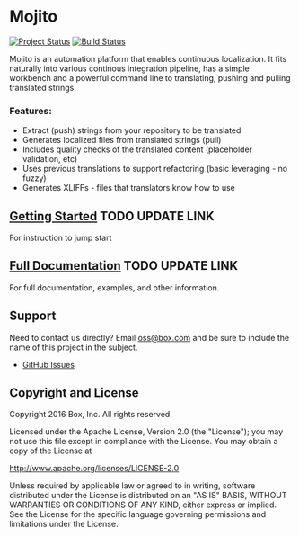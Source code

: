 Mojito 
====
[![Project Status](http://opensource.box.com/badges/active.svg)](http://opensource.box.com/badges)
[![Build Status](https://travis-ci.com/box/mojito.svg?token=NJfRzR9V36ATPDsJtEkR&branch=master)](https://travis-ci.com/box/mojito)

Mojito is an automation platform that enables continuous localization.  It fits naturally into various continous integration pipeline, has a simple workbench and a powerful command line to translating, pushing and pulling translated strings.  

### Features:
- Extract (push) strings from your repository to be translated
- Generates localized files from translated strings (pull)
- Includes quality checks of the translated content (placeholder validation, etc)
- Uses previous translations to support refactoring (basic leveraging - no fuzzy)
- Generates XLIFFs - files that translators know how to use

## [Getting Started](https://gitenterprise.inside-box.net/pages/Box/l10n/getting-started/) TODO UPDATE LINK
For instruction to jump start

## [Full Documentation](https://gitenterprise.inside-box.net/pages/Box/l10n/documentation/) TODO UPDATE LINK
For full documentation, examples, and other information.

## Support

Need to contact us directly? Email oss@box.com and be sure to include the name of this project in the subject.
- [GitHub Issues](https://github.com/Box/Mojito/issues)

## Copyright and License

Copyright 2016 Box, Inc. All rights reserved.

Licensed under the Apache License, Version 2.0 (the "License");
you may not use this file except in compliance with the License.
You may obtain a copy of the License at

   http://www.apache.org/licenses/LICENSE-2.0

Unless required by applicable law or agreed to in writing, software
distributed under the License is distributed on an "AS IS" BASIS,
WITHOUT WARRANTIES OR CONDITIONS OF ANY KIND, either express or implied.
See the License for the specific language governing permissions and
limitations under the License.
